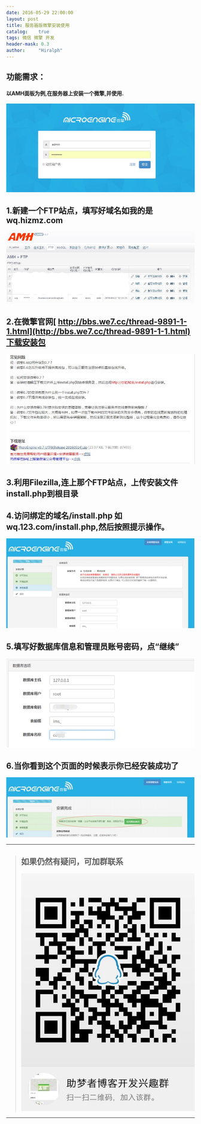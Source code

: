 ```yaml
---
date: 2016-05-29 22:00:00
layout: post
title: 服务器版微擎安装使用
catalog:    true
tags: 微信 微擎 开发
header-mask: 0.3
author:     "Hiralph"
---
```



## 功能需求：

#### 以AMH面板为例,在服务器上安装一个微擎,并使用.
![chaxun1](/img/blog/wqshow.JPG)

## 1.新建一个FTP站点，填写好域名如我的是wq.hizmz.com
![chaxun2](/img/blog/wqftp.JPG)

## 2.在微擎官网[ http://bbs.we7.cc/thread-9891-1-1.html](http://bbs.we7.cc/thread-9891-1-1.html)下载安装包
![chaxun2](/img/blog/wqinstall.JPG)

## 3.利用Filezilla,连上那个FTP站点，上传安装文件install.php到根目录

## 4.访问绑定的域名/install.php 如wq.123.com/install.php,然后按照提示操作。
![chaxun2](/img/blog/wqinstall-1.jpg)

## 5.填写好数据库信息和管理员账号密码，点“继续”
![chaxun2](/img/blog/wqinstall-2.jpg)

## 6.当你看到这个页面的时候表示你已经安装成功了
![chaxun2](/img/blog/wqinstall-3.jpg)

___
>## 如果仍然有疑问，可加群联系
>![qqgroup](/img/blog/qqgroup.jpg)
___

